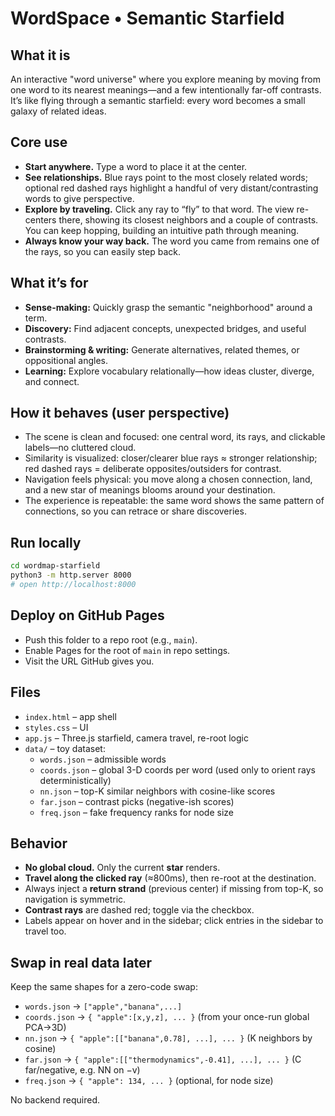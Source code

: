 # WordSpace • Semantic Starfield

## What it is
An interactive "word universe" where you explore meaning by moving from one word to its nearest meanings—and a few intentionally far-off contrasts. It’s like flying through a semantic starfield: every word becomes a small galaxy of related ideas.

## Core use
- **Start anywhere.** Type a word to place it at the center.
- **See relationships.** Blue rays point to the most closely related words; optional red dashed rays highlight a handful of very distant/contrasting words to give perspective.
- **Explore by traveling.** Click any ray to “fly” to that word. The view re-centers there, showing its closest neighbors and a couple of contrasts. You can keep hopping, building an intuitive path through meaning.
- **Always know your way back.** The word you came from remains one of the rays, so you can easily step back.

## What it’s for
- **Sense-making:** Quickly grasp the semantic "neighborhood" around a term.
- **Discovery:** Find adjacent concepts, unexpected bridges, and useful contrasts.
- **Brainstorming & writing:** Generate alternatives, related themes, or oppositional angles.
- **Learning:** Explore vocabulary relationally—how ideas cluster, diverge, and connect.

## How it behaves (user perspective)
- The scene is clean and focused: one central word, its rays, and clickable labels—no cluttered cloud.
- Similarity is visualized: closer/clearer blue rays ≈ stronger relationship; red dashed rays = deliberate opposites/outsiders for contrast.
- Navigation feels physical: you move along a chosen connection, land, and a new star of meanings blooms around your destination.
- The experience is repeatable: the same word shows the same pattern of connections, so you can retrace or share discoveries.

## Run locally
```bash
cd wordmap-starfield
python3 -m http.server 8000
# open http://localhost:8000
```

## Deploy on GitHub Pages
- Push this folder to a repo root (e.g., `main`).
- Enable Pages for the root of `main` in repo settings.
- Visit the URL GitHub gives you.

## Files
- `index.html` – app shell
- `styles.css` – UI
- `app.js` – Three.js starfield, camera travel, re-root logic
- `data/` – toy dataset:
  - `words.json` – admissible words
  - `coords.json` – global 3-D coords per word (used only to orient rays deterministically)
  - `nn.json` – top-K similar neighbors with cosine-like scores
  - `far.json` – contrast picks (negative-ish scores)
  - `freq.json` – fake frequency ranks for node size

## Behavior
- **No global cloud.** Only the current **star** renders.
- **Travel along the clicked ray** (≈800ms), then re-root at the destination.
- Always inject a **return strand** (previous center) if missing from top-K, so navigation is symmetric.
- **Contrast rays** are dashed red; toggle via the checkbox.
- Labels appear on hover and in the sidebar; click entries in the sidebar to travel too.

## Swap in real data later
Keep the same shapes for a zero-code swap:
- `words.json` → `["apple","banana",...]`
- `coords.json` → `{ "apple":[x,y,z], ... }`  (from your once-run global PCA→3D)
- `nn.json` → `{ "apple":[["banana",0.78], ...], ... }` (K neighbors by cosine)
- `far.json` → `{ "apple":[["thermodynamics",-0.41], ...], ... }` (C far/negative, e.g. NN on −v)
- `freq.json` → `{ "apple": 134, ... }` (optional, for node size)

No backend required.
